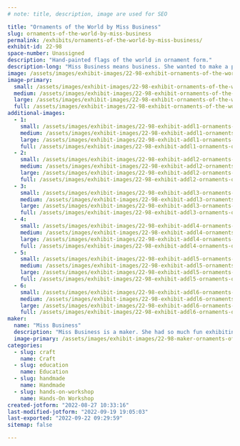 ```yaml
---
# note: title, description, image are used for SEO

title: "Ornaments of the World by Miss Business"
slug: ornaments-of-the-world-by-miss-business
permalink: /exhibits/ornaments-of-the-world-by-miss-business/
exhibit-id: 22-98
space-number: Unassigned
description: "Hand-painted flags of the world in ornament form."
description-long: "Miss Business means business. She wanted to make a product for everyone. She did not want anyone to be left out. So she learned about all the countries of the world and made a product for each. Miss Business loves meeting new people. Where are you from?"
image: /assets/images/exhibit-images/22-98-exhibit-ornaments-of-the-world-by-miss-business-exhibit-image-primary-large.png
image-primary: 
  small: /assets/images/exhibit-images/22-98-exhibit-ornaments-of-the-world-by-miss-business-exhibit-image-primary-small.png
  medium: /assets/images/exhibit-images/22-98-exhibit-ornaments-of-the-world-by-miss-business-exhibit-image-primary-medium.png
  large: /assets/images/exhibit-images/22-98-exhibit-ornaments-of-the-world-by-miss-business-exhibit-image-primary-large.png
  full: /assets/images/exhibit-images/22-98-exhibit-ornaments-of-the-world-by-miss-business-exhibit-image-primary-full.png
additional-images: 
  - 1:
    small: /assets/images/exhibit-images/22-98-exhibit-addl1-ornaments-of-the-world-by-miss-business-exhibit-image-1-small.png
    medium: /assets/images/exhibit-images/22-98-exhibit-addl1-ornaments-of-the-world-by-miss-business-exhibit-image-1-medium.png
    large: /assets/images/exhibit-images/22-98-exhibit-addl1-ornaments-of-the-world-by-miss-business-exhibit-image-1-large.png
    full: /assets/images/exhibit-images/22-98-exhibit-addl1-ornaments-of-the-world-by-miss-business-exhibit-image-1-full.png
  - 2:
    small: /assets/images/exhibit-images/22-98-exhibit-addl2-ornaments-of-the-world-by-miss-business-exhibit-image-2-small.png
    medium: /assets/images/exhibit-images/22-98-exhibit-addl2-ornaments-of-the-world-by-miss-business-exhibit-image-2-medium.png
    large: /assets/images/exhibit-images/22-98-exhibit-addl2-ornaments-of-the-world-by-miss-business-exhibit-image-2-large.png
    full: /assets/images/exhibit-images/22-98-exhibit-addl2-ornaments-of-the-world-by-miss-business-exhibit-image-2-full.png
  - 3:
    small: /assets/images/exhibit-images/22-98-exhibit-addl3-ornaments-of-the-world-by-miss-business-exhibit-image-3-small.png
    medium: /assets/images/exhibit-images/22-98-exhibit-addl3-ornaments-of-the-world-by-miss-business-exhibit-image-3-medium.png
    large: /assets/images/exhibit-images/22-98-exhibit-addl3-ornaments-of-the-world-by-miss-business-exhibit-image-3-large.png
    full: /assets/images/exhibit-images/22-98-exhibit-addl3-ornaments-of-the-world-by-miss-business-exhibit-image-3-full.png
  - 4:
    small: /assets/images/exhibit-images/22-98-exhibit-addl4-ornaments-of-the-world-by-miss-business-exhibit-image-4-small.png
    medium: /assets/images/exhibit-images/22-98-exhibit-addl4-ornaments-of-the-world-by-miss-business-exhibit-image-4-medium.png
    large: /assets/images/exhibit-images/22-98-exhibit-addl4-ornaments-of-the-world-by-miss-business-exhibit-image-4-large.png
    full: /assets/images/exhibit-images/22-98-exhibit-addl4-ornaments-of-the-world-by-miss-business-exhibit-image-4-full.png
  - 5:
    small: /assets/images/exhibit-images/22-98-exhibit-addl5-ornaments-of-the-world-by-miss-business-exhibit-image-5-small.jpg
    medium: /assets/images/exhibit-images/22-98-exhibit-addl5-ornaments-of-the-world-by-miss-business-exhibit-image-5-medium.jpg
    large: /assets/images/exhibit-images/22-98-exhibit-addl5-ornaments-of-the-world-by-miss-business-exhibit-image-5-large.jpg
    full: /assets/images/exhibit-images/22-98-exhibit-addl5-ornaments-of-the-world-by-miss-business-exhibit-image-5-full.jpg
  - 6:
    small: /assets/images/exhibit-images/22-98-exhibit-addl6-ornaments-of-the-world-by-miss-business-exhibit-image-6-small.jpg
    medium: /assets/images/exhibit-images/22-98-exhibit-addl6-ornaments-of-the-world-by-miss-business-exhibit-image-6-medium.jpg
    large: /assets/images/exhibit-images/22-98-exhibit-addl6-ornaments-of-the-world-by-miss-business-exhibit-image-6-large.jpg
    full: /assets/images/exhibit-images/22-98-exhibit-addl6-ornaments-of-the-world-by-miss-business-exhibit-image-6-full.jpg
maker: 
  name: "Miss Business"
  description: "Miss Business is a maker. She had so much fun exhibiting at last year&#039;s Maker Faire Orlando, that she came back for a second year. Miss Business hopes her products will put a smile on your face."
  image-primary: /assets/images/exhibit-images/22-98-maker-ornaments-of-the-world-by-miss-business-maker-photo-medium.jpg
categories: 
  - slug: craft
    name: Craft
  - slug: education
    name: Education
  - slug: handmade
    name: Handmade
  - slug: hands-on-workshop
    name: Hands-On Workshop
created-jotform: "2022-08-27 10:33:16"
last-modified-jotform: "2022-09-19 19:05:03"
last-exported: "2022-09-22 09:29:59"
sitemap: false

---
```

